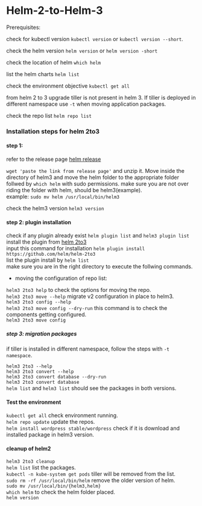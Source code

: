 # Helm-2-to-Helm-3 

Prerequisites:

check for kubectl version `kubectl version` or `kubectl version --short`.  

check the helm version `helm version` or `helm version -short` 

check the location of helm `which helm`  

list the helm charts `helm list`  

check the environment objective `kubectl get all`  

from helm 2 to 3 upgrade tiller is not present in helm 3. If tiller is deployed in different namespace use `-t` when moving application packages. 

check the repo list `helm repo list`  

### Installation steps for helm 2to3

#### step 1:

refer to the release page [helm release](https://github.com/helm/helm/releases)

`wget 'paste the link from release page'` and unzip it. Move inside the directory of helm3 and move the helm folder to the appropriate folder follwed by `which helm` with sudo permissions. make sure you are not over riding the folder with helm, should be helm3(example).  
example: `sudo mv helm /usr/local/bin/helm3`  

check the helm3 version `helm3 version`  

#### step 2: plugin installation 

check if any plugin already exist `helm plugin list` and `helm3 plugin list`  
install the plugin from [helm 2to3](https://github.com/helm/helm-2to3)  
input this command for installation `helm plugin install https://github.com/helm/helm-2to3`  
list the plugin install by `helm list`  
make sure you are in the right directory to execute the follwing commands.  

* moving the configuration of repo list:

`helm3 2to3 help` to check the options for moving the repo.  
`helm3 2to3 move --help` migrate v2 configuration in place to helm3.  
`helm3 2to3 config --help`  
`helm3 2to3 move config --dry-run` this command is to check the components getting configured.  
`helm3 2to3 move config`  
 
##### step 3: migration packages

if tiller is installed in different namespace, follow the steps with `-t namespace`.

`helm3 2to3 --help`  
`helm3 2to3 convert --help`  
`helm3 2to3 convert database --dry-run`  
`helm3 2to3 convert database`  
`helm list` and `helm3 list` should see the packages in both versions.  

#### Test the environment

`kubectl get all` check environment running.  
`helm repo update` update the repos.  
`helm install wordpress stable/wordpress` check if it is download and installed package in helm3 version.  

#### cleanup of helm2

`helm3 2to3 cleanup`  
`helm list` list the packages.  
`kubectl -n kube-system get pods` tiller will be removed from the list.  
`sudo rm -rf /usr/local/bin/helm` remove the older version of helm.  
`sudo mv /usr/local/bin/{helm3,helm}`  
`which helm` to check the helm folder placed.  
`helm version`   
 








